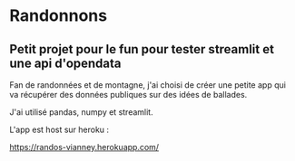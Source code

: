 # Randonnons

## Petit projet pour le fun pour tester streamlit et une api d'opendata

Fan de randonnées et de montagne, j'ai choisi de créer une petite app qui va récupérer des données publiques sur des idées de ballades.

J'ai utilisé pandas, numpy et streamlit.

L'app est host sur heroku :

https://randos-vianney.herokuapp.com/
